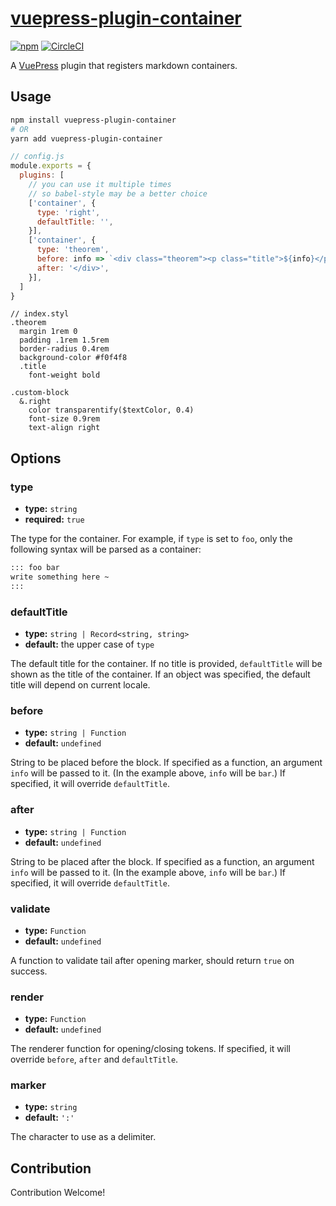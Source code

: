 # [vuepress-plugin-container](https://vuepress.github.io/plugins/container/)

[![npm](https://img.shields.io/npm/v/vuepress-plugin-container.svg)](https://www.npmjs.com/package/vuepress-plugin-container)
[![CircleCI](https://img.shields.io/circleci/project/github/vuepress/vuepress-plugin-container/master.svg)](https://circleci.com/gh/vuepress/vuepress-plugin-container)

A [VuePress](https://vuepress.vuejs.org/) plugin that registers markdown containers.

## Usage

```bash
npm install vuepress-plugin-container
# OR
yarn add vuepress-plugin-container
```

```js
// config.js
module.exports = {
  plugins: [
    // you can use it multiple times
    // so babel-style may be a better choice
    ['container', {
      type: 'right',
      defaultTitle: '',
    }],
    ['container', {
      type: 'theorem',
      before: info => `<div class="theorem"><p class="title">${info}</p>`,
      after: '</div>',
    }],
  ]
}
```

```stylus
// index.styl
.theorem
  margin 1rem 0
  padding .1rem 1.5rem
  border-radius 0.4rem
  background-color #f0f4f8
  .title
    font-weight bold

.custom-block
  &.right
    color transparentify($textColor, 0.4)
    font-size 0.9rem
    text-align right
```

## Options

### type

- **type:** `string`
- **required:** `true`

The type for the container. For example, if `type` is set to `foo`, only the following syntax will be parsed as a container:

```md
::: foo bar
write something here ~
:::
```

### defaultTitle

- **type:** `string | Record<string, string>`
- **default:** the upper case of `type`

The default title for the container. If no title is provided, `defaultTitle` will be shown as the title of the container. If an object was specified, the default title will depend on current locale.

### before

- **type:** `string | Function`
- **default:** `undefined`

String to be placed before the block. If specified as a function, an argument `info` will be passed to it. (In the example above, `info` will be `bar`.) If specified, it will override `defaultTitle`.

### after

- **type:** `string | Function`
- **default:** `undefined`

String to be placed after the block. If specified as a function, an argument `info` will be passed to it. (In the example above, `info` will be `bar`.) If specified, it will override `defaultTitle`.

### validate

- **type:** `Function`
- **default:** `undefined`

A function to validate tail after opening marker, should return `true` on success.

### render

- **type:** `Function`
- **default:** `undefined`

The renderer function for opening/closing tokens. If specified, it will override `before`, `after` and `defaultTitle`.

### marker

- **type:** `string`
- **default:** `':'`

The character to use as a delimiter.

## Contribution

Contribution Welcome!
